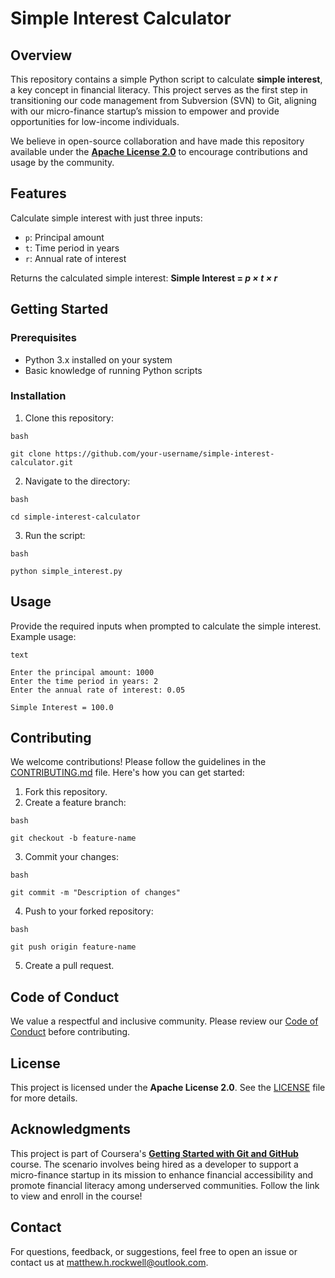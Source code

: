 # Simple Interest Calculator


## Overview

This repository contains a simple Python script to calculate **simple interest**, a key concept in financial literacy. This project serves as the first step in transitioning our code management from Subversion (SVN) to Git, aligning with our micro-finance startup’s mission to empower and provide opportunities for low-income individuals.

We believe in open-source collaboration and have made this repository available under the [**Apache License 2.0**](https://github.com/RockwellTheEntertainer/github-final-project/blob/main/LICENSE) to encourage contributions and usage by the community.

## Features

Calculate simple interest with just three inputs:
* `p`: Principal amount
* `t`: Time period in years
* `r`: Annual rate of interest

Returns the calculated simple interest:
                        **Simple Interest = *p × t × r***


## Getting Started

### Prerequisites

* Python 3.x installed on your system
* Basic knowledge of running Python scripts

### Installation

1. Clone this repository:

```
bash

git clone https://github.com/your-username/simple-interest-calculator.git
```

2. Navigate to the directory:

```
bash

cd simple-interest-calculator
```

3. Run the script:

```
bash

python simple_interest.py
```

## Usage

Provide the required inputs when prompted to calculate the simple interest. Example usage:

```
text

Enter the principal amount: 1000
Enter the time period in years: 2
Enter the annual rate of interest: 0.05

Simple Interest = 100.0
```

## Contributing

We welcome contributions! Please follow the guidelines in the [CONTRIBUTING.md](www.placeholder.com) file. Here's how you can get started:

1. Fork this repository.
2. Create a feature branch:

```
bash

git checkout -b feature-name
```

3. Commit your changes:

```
bash

git commit -m "Description of changes"
```

4. Push to your forked repository:

```
bash

git push origin feature-name
```

5. Create a pull request.

## Code of Conduct

We value a respectful and inclusive community. Please review our [Code of Conduct](www.placeholder.com) before contributing.

## License

This project is licensed under the **Apache License 2.0**. See the [LICENSE](https://github.com/RockwellTheEntertainer/github-final-project/blob/main/LICENSE) file for more details.

## Acknowledgments

This project is part of Coursera's [**Getting Started with Git and GitHub**](https://www.coursera.org/learn/getting-started-with-git-and-github) course. The scenario involves being hired as a developer to support a micro-finance startup in its mission to enhance financial accessibility and promote financial literacy among underserved communities. Follow the link to view and enroll in the course!

## Contact

For questions, feedback, or suggestions, feel free to open an issue or contact us at matthew.h.rockwell@outlook.com.
